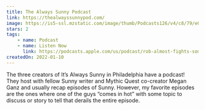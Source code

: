 ```yaml
---
title: The Always Sunny Podcast
link: https://thealwayssunnypod.com/
image: https://is5-ssl.mzstatic.com/image/thumb/Podcasts126/v4/c8/79/e0/c879e0c5-c1d3-a18c-47ae-a76de13d9219/mza_10411371936896444979.jpg/1000x1000-999.jpg
stars: 2
tags:
    - name: Podcast
    - name: Listen Now
      link: https://podcasts.apple.com/us/podcast/rob-almost-fights-some-guy-outside-a-hamburger-store/id1594627983?i=1000547394247
createdOn: 2022-01-10
---
```


The three creators of It’s Always Sunny in Philadelphia have a podcast! They host with fellow Sunny
writer and Mythic Quest co-creator Megan Ganz and usually recap episodes of Sunny. However, my
favorite episodes are the ones where one of the guys “comes in hot” with some topic to discuss or
story to tell that derails the entire episode.
